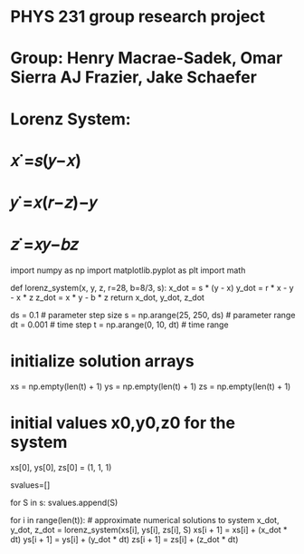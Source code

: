 # PHYS 231 group research project
# Group: Henry Macrae-Sadek, Omar Sierra AJ Frazier, Jake Schaefer

# Lorenz System:
# 𝑥˙=𝑠(𝑦−𝑥) 
# 𝑦˙=𝑥(𝑟−𝑧)−𝑦 
# 𝑧˙=𝑥𝑦−𝑏𝑧 

import numpy as np
import matplotlib.pyplot as plt
import math

def lorenz_system(x, y, z, r=28, b=8/3, s):
    x_dot = s * (y - x)
    y_dot = r * x - y - x * z
    z_dot = x * y - b * z
    return x_dot, y_dot, z_dot


ds = 0.1  # parameter step size
s = np.arange(25, 250, ds)  # parameter range
dt = 0.001  # time step
t = np.arange(0, 10, dt)  # time range

# initialize solution arrays
xs = np.empty(len(t) + 1)
ys = np.empty(len(t) + 1)
zs = np.empty(len(t) + 1)


# initial values x0,y0,z0 for the system
xs[0], ys[0], zs[0] = (1, 1, 1)

svalues=[]

for S in s:
  svalues.append(S)

  for i in range(len(t)):
        # approximate numerical solutions to system
        x_dot, y_dot, z_dot = lorenz_system(xs[i], ys[i], zs[i], S)
        xs[i + 1] = xs[i] + (x_dot * dt)
        ys[i + 1] = ys[i] + (y_dot * dt)
        zs[i + 1] = zs[i] + (z_dot * dt)

    

